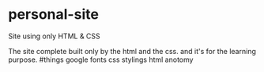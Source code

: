 # personal-site
Site using only HTML &amp; CSS

The site complete built only by the html  and the css.
and it's for the learning purpose.
#things 
google fonts
css stylings 
html anotomy
